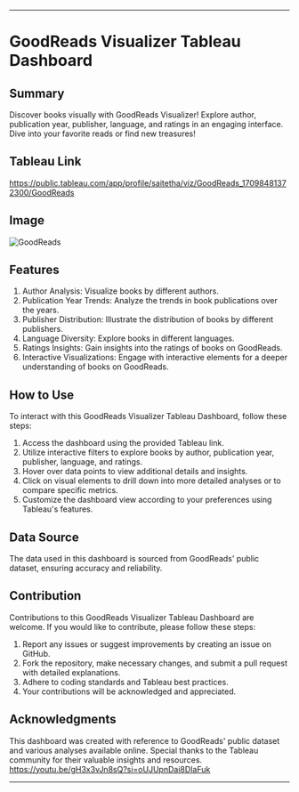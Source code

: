 
---

# GoodReads Visualizer Tableau Dashboard

## Summary
Discover books visually with GoodReads Visualizer! Explore author, publication year, publisher, language, and ratings in an engaging interface. Dive into your favorite reads or find new treasures!

## Tableau Link
https://public.tableau.com/app/profile/saitetha/viz/GoodReads_17098481372300/GoodReads

## Image
![GoodReads](https://github.com/Saitetha/GoodReads/assets/149963307/825bb2c1-b205-45b3-8fa4-b6af3b32a613)


## Features
1. Author Analysis: Visualize books by different authors.
2. Publication Year Trends: Analyze the trends in book publications over the years.
3. Publisher Distribution: Illustrate the distribution of books by different publishers.
4. Language Diversity: Explore books in different languages.
5. Ratings Insights: Gain insights into the ratings of books on GoodReads.
6. Interactive Visualizations: Engage with interactive elements for a deeper understanding of books on GoodReads.

## How to Use
To interact with this GoodReads Visualizer Tableau Dashboard, follow these steps:
1. Access the dashboard using the provided Tableau link.
2. Utilize interactive filters to explore books by author, publication year, publisher, language, and ratings.
3. Hover over data points to view additional details and insights.
4. Click on visual elements to drill down into more detailed analyses or to compare specific metrics.
5. Customize the dashboard view according to your preferences using Tableau's features.

## Data Source
The data used in this dashboard is sourced from GoodReads' public dataset, ensuring accuracy and reliability.

## Contribution
Contributions to this GoodReads Visualizer Tableau Dashboard are welcome. If you would like to contribute, please follow these steps:
1. Report any issues or suggest improvements by creating an issue on GitHub.
2. Fork the repository, make necessary changes, and submit a pull request with detailed explanations.
3. Adhere to coding standards and Tableau best practices.
4. Your contributions will be acknowledged and appreciated.

## Acknowledgments
This dashboard was created with reference to GoodReads' public dataset and various analyses available online.
Special thanks to the Tableau community for their valuable insights and resources. https://youtu.be/gH3x3vJn8sQ?si=oUJUpnDai8DIaFuk

---
